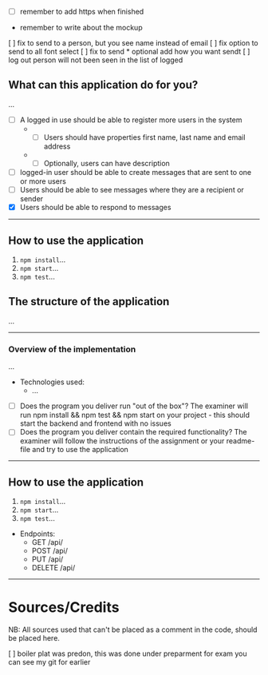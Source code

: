 * [ ] remember to add https when finished 
 * remember to write about the mockup

[ ]  fix to send to a person, but you see name instead of email
[ ]  fix option to send to all font select
[ ]  fix to send * optional add how you want sendt 
[ ]   log out person will not been seen in the list of logged

## What can this application do for you? ##
...
* [ ] A logged in use should be able to register more users in the system
  * * [ ] Users should have properties first name, last name and email address 
  * * [ ] Optionally, users can have description
  
* [ ] logged-in user should be able to create messages that are sent to one or more users
* [ ] Users should be able to see messages where they are a recipient or sender
* [x] Users should be able to respond to messages
---

## How to use the application ##

1. `npm install`...
2. `npm start`...
3. `npm test`...


## The structure of the application ##

...

---

### Overview of the implementation ###

...

* Technologies used:
    * ...
  
* [ ] Does the program you deliver run "out of the box"? The examiner will run npm install && npm test && npm start on your project - this should start the
  backend and frontend with no issues
* [ ] Does the program you deliver contain the required functionality? The examiner will follow the instructions of the assignment or your readme-file and try to use
  the application
---

## How to use the application ##

1. `npm install`...
2. `npm start`...
3. `npm test`...

* Endpoints:
    * GET /api/
    * POST /api/
    * PUT /api/
    * DELETE /api/
    


---

# Sources/Credits #

NB: All sources used that can't be placed as a comment in the code, should be placed here.

[ ] boiler plat was predon, this was done under preparment for exam you can see my git for earlier